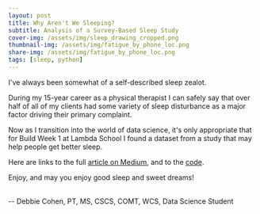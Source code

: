 ```yaml
---
layout: post
title: Why Aren't We Sleeping?
subtitle: Analysis of a Survey-Based Sleep Study
cover-img: /assets/img/sleep_drawing_cropped.png
thumbnail-img: /assets/img/fatigue_by_phone_loc.png
share-img: /assets/img/fatigue_by_phone_loc.png
tags: [sleep, python]
---
```


I've always been somewhat of a self-described sleep zealot. 

During my 15-year career as a physical therapist I can safely say that over half of all of my clients had some variety of sleep disturbance as a major factor driving their primary complaint.

Now as I transition into the world of data science, it's only appropriate that for Build Week 1 at Lambda School I found a dataset from a study that may help people get better sleep.

Here are links to the full [article on Medium](https://medium.com/@debbiecohen_22419/how-can-our-daily-habits-influence-sleep-and-fatigue-levels-d7f94b4fa212), and to the [code](https://colab.research.google.com/drive/1I3QNnvDuGxF1wHFO7Bq_PjzN0IM-R7kN?usp=sharing). 


Enjoy, and may you enjoy good sleep and sweet dreams!
<br/>
<br/>

-- Debbie Cohen, PT, MS, CSCS, COMT, WCS, Data Science Student
